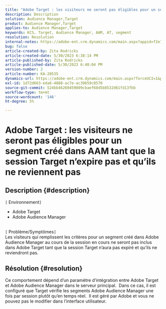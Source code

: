 ```yaml
---
title: "Adobe Target : les visiteurs ne seront pas éligibles pour un segment créé dans AAM tant que la session Target n’expire pas et qu’ils ne reviennent pas"
description: Description
solution: Audience Manager,Target
product: Audience Manager,Target
applies-to: Audience Manager,Target
keywords: KCS, Target, Audience Manager, AAM, AT, segment
resolution: Resolution
internal-notes: https://adobe-ent.crm.dynamics.com/main.aspx?appid=f2e74f34-7119-ea11-a811-000d3a5936c5&forceUCI=1&newWindow=true&pagetype=entityrecord&etn=knowledgearticle&id=45e8e885-2b47-e911-a952-000d3a34ebb5
bug: false
article-created-by: Zita Rodricks
article-created-date: 5/30/2023 6:38:14 PM
article-published-by: Zita Rodricks
article-published-date: 5/30/2023 6:40:04 PM
version-number: 2
article-number: KA-20535
dynamics-url: https://adobe-ent.crm.dynamics.com/main.aspx?forceUCI=1&pagetype=entityrecord&etn=knowledgearticle&id=0088281f-19ff-ed11-8f6e-6045bd0063aa
exl-id: 1d72d663-eda6-4888-ac7e-ac39659c0570
source-git-commit: 524bb46260459809cbaef68d5b8532d61fd13fbb
workflow-type: tm+mt
source-wordcount: '146'
ht-degree: 5%

---
```


# Adobe Target : les visiteurs ne seront pas éligibles pour un segment créé dans AAM tant que la session Target n’expire pas et qu’ils ne reviennent pas

## Description {#description}

`[` Environnement`]` <br>
- Adobe Target
- Adobe Audience Manager

<br>`[` Problème/Symptômes`]` <br>
Les visiteurs qui remplissent les critères pour un segment créé dans Adobe Audience Manager au cours de la session en cours ne seront pas inclus dans Adobe Target tant que la session Target n’aura pas expiré et qu’ils ne reviendront pas.


## Résolution {#resolution}


Ce comportement dépend d’un paramètre d’intégration entre Adobe Target et Adobe Audience Manager dans le serveur principal.  Dans ce cas, il est configuré que Target vérifie les segments Adobe Audience Manager une fois par session plutôt qu’en temps réel.  Il est géré par Adobe et vous ne pouvez pas le modifier dans l’interface utilisateur.
